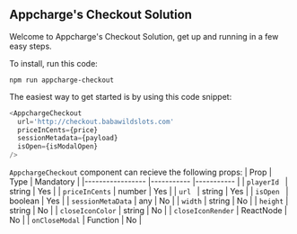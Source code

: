 ## Appcharge's Checkout Solution

Welcome to Appcharge's Checkout Solution, get up and running in a few easy steps.

To install, run this code:

`npm run appcharge-checkout`

The easiest way to get started is by using this code snippet:

```ts
<AppchargeCheckout
  url='http://checkout.babawildslots.com'
  priceInCents={price}
  sessionMetadata={payload}
  isOpen={isModalOpen}
/>
```

`AppchargeCheckout` component can recieve the following props:
| Prop | Type | Mandatory |
|----------------- |----------- |----------- |
| `playerId ` | string | Yes |
| `priceInCents` | number | Yes |
| `url ` | string | Yes |
| `isOpen ` | boolean | Yes |
| `sessionMetaData` | any | No |
| `width` | string | No |
| `height` | string | No |
| `closeIconColor` | string | No |
| `closeIconRender` | ReactNode | No |
| `onCloseModal` | Function | No |
